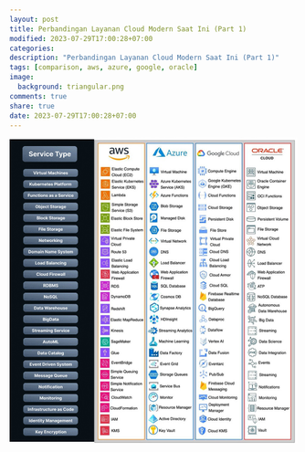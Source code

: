 ```yaml
---
layout: post
title: Perbandingan Layanan Cloud Modern Saat Ini (Part 1)
modified: 2023-07-29T17:00:28+07:00
categories:
description: "Perbandingan Layanan Cloud Modern Saat Ini (Part 1)"
tags: [comparison, aws, azure, google, oracle]
image:
  background: triangular.png
comments: true
share: true
date: 2023-07-29T17:00:28+07:00
---
```


![cheatsheet-perbandingan-layanan-cloud](/images/2023/comparison-cloud-2023.jpg)